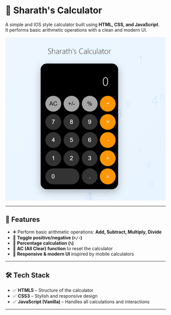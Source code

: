 # 🧮 Sharath's Calculator

A simple and IOS style calculator built using **HTML, CSS, and JavaScript**.  
It performs basic arithmetic operations with a clean and modern UI.

![Calculator Output](calculatorOutput.png)

---

## 🚀 Features

- ➕ Perform basic arithmetic operations: **Add, Subtract, Multiply, Divide**  
- 🔄 **Toggle positive/negative (`+/-`)**  
- 🎯 **Percentage calculation (`%`)**  
- 🧹 **AC (All Clear) function** to reset the calculator  
- 🎨 **Responsive & modern UI** inspired by mobile calculators  

---

## 🛠️ Tech Stack

- ✅ **HTML5** – Structure of the calculator  
- ✅ **CSS3** – Stylish and responsive design  
- ✅ **JavaScript (Vanilla)** – Handles all calculations and interactions  

---
